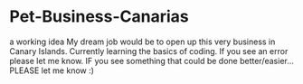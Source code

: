 # Pet-Business-Canarias
a working idea
My dream job would be to open up this very business in Canary Islands. 
Currently learning the basics of coding. If you see an error please let me know. 
IF you see something that could be done better/easier... PLEASE let me know :)
